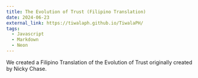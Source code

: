 ```yaml
---
title: The Evolution of Trust (Filipino Translation)
date: 2024-06-23
external_link: https://tiwalaph.github.io/TiwalaPH/
tags:
  - Javascript
  - Markdown
  - Neon
---
```


We created a Filipino Translation of the Evolution of Trust originally created by Nicky Chase.
<!--more-->

